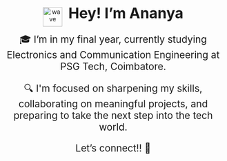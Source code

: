 <p align="center">
  <img src="https://i.imgur.com/u8HivgI.gif" alt="wave" width="45" style="vertical-align: middle;"/>
  <span style="font-size: 2.4em; font-weight: bold; margin-left: 10px;">Hey! I’m Ananya</span>
</p>

<p align="center" style="font-size: 1.6em; margin-top: 8px;">
  🎓 I’m in my final year, currently studying Electronics and Communication Engineering at PSG Tech, Coimbatore.
</p>

<p align="center" style="font-size: 1.6em; margin-top: 12px;">
  🔍 I'm focused on sharpening my skills, collaborating on meaningful projects, and preparing to take the next step into the tech world.  
</p>
<p align="center" style="font-size: 1.6em; margin-top: 12px;">
       Let’s connect!! 💬
</p>
